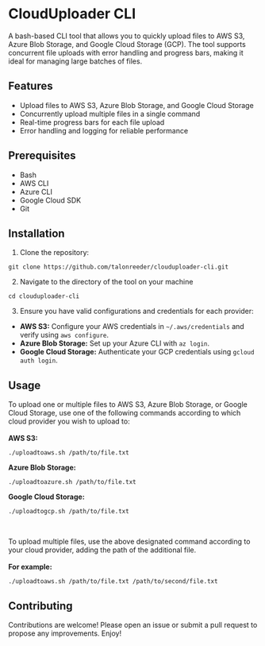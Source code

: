 # CloudUploader CLI
A bash-based CLI tool that allows you to quickly upload files to AWS S3, Azure Blob Storage, and Google Cloud Storage (GCP). The tool supports concurrent file uploads with error handling and progress bars, making it ideal for managing large batches of files.

## Features
* Upload files to AWS S3, Azure Blob Storage, and Google Cloud Storage <br/>
* Concurrently upload multiple files in a single command <br/>
* Real-time progress bars for each file upload <br/>
* Error handling and logging for reliable performance <br/>

## Prerequisites
* Bash <br/>
* AWS CLI <br/>
* Azure CLI <br/>
* Google Cloud SDK <br/>
* Git

## Installation
1. Clone the repository: <br/>
```
git clone https://github.com/talonreeder/clouduploader-cli.git
```
2. Navigate to the directory of the tool on your machine
```
cd clouduploader-cli
```
3. Ensure you have valid configurations and credentials for each provider: <br/>
* **AWS S3:** Configure your AWS credentials in `~/.aws/credentials` and verify using `aws configure`.
* **Azure Blob Storage:** Set up your Azure CLI with `az login`.
* **Google Cloud Storage:** Authenticate your GCP credentials using `gcloud auth login`.

## Usage
To upload one or multiple files to AWS S3, Azure Blob Storage, or Google Cloud Storage, use one of the following commands according to which cloud provider you wish to upload to: <br/><br/>
**AWS S3:**
```
./uploadtoaws.sh /path/to/file.txt
```
**Azure Blob Storage:**
```
./uploadtoazure.sh /path/to/file.txt
```
**Google Cloud Storage:**
```
./uploadtogcp.sh /path/to/file.txt
```
<br/>

To upload multiple files, use the above designated command according to your cloud provider, adding the path of the additional file. <br/><br/>
**For example:**
```
./uploadtoaws.sh /path/to/file.txt /path/to/second/file.txt
```

## Contributing
Contributions are welcome! Please open an issue or submit a pull request to propose any improvements. Enjoy!
